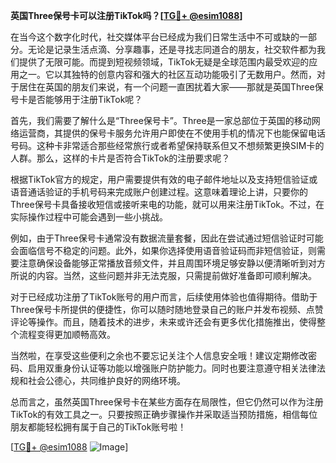 **英国Three保号卡可以注册TikTok吗？[[TG💪+ @esim1088](https://t.me/s/esim1088)]**

在当今这个数字化时代，社交媒体平台已经成为我们日常生活中不可或缺的一部分。无论是记录生活点滴、分享趣事，还是寻找志同道合的朋友，社交软件都为我们提供了无限可能。而提到短视频领域，TikTok无疑是全球范围内最受欢迎的应用之一。它以其独特的创意内容和强大的社区互动功能吸引了无数用户。然而，对于居住在英国的朋友们来说，有一个问题一直困扰着大家——那就是英国Three保号卡是否能够用于注册TikTok呢？

首先，我们需要了解什么是“Three保号卡”。Three是一家总部位于英国的移动网络运营商，其提供的保号卡服务允许用户即使在不使用手机的情况下也能保留电话号码。这种卡非常适合那些经常旅行或者希望保持联系但又不想频繁更换SIM卡的人群。那么，这样的卡片是否符合TikTok的注册要求呢？

根据TikTok官方的规定，用户需要提供有效的电子邮件地址以及支持短信验证或语音通话验证的手机号码来完成账户创建过程。这意味着理论上讲，只要你的Three保号卡具备接收短信或接听来电的功能，就可以用来注册TikTok。不过，在实际操作过程中可能会遇到一些小挑战。

例如，由于Three保号卡通常没有数据流量套餐，因此在尝试通过短信验证时可能会面临信号不稳定的问题。此外，如果你选择使用语音验证码而非短信验证，则需要注意确保设备能够正常播放音频文件，并且周围环境足够安静以便清晰听到对方所说的内容。当然，这些问题并非无法克服，只需提前做好准备即可顺利解决。

对于已经成功注册了TikTok账号的用户而言，后续使用体验也值得期待。借助于Three保号卡所提供的便捷性，你可以随时随地登录自己的账户并发布视频、点赞评论等操作。而且，随着技术的进步，未来或许还会有更多优化措施推出，使得整个流程变得更加顺畅高效。

当然啦，在享受这些便利之余也不要忘记关注个人信息安全哦！建议定期修改密码、启用双重身份认证等功能以增强账户防护能力。同时也要注意遵守相关法律法规和社会公德心，共同维护良好的网络环境。

总而言之，虽然英国Three保号卡在某些方面存在局限性，但它仍然可以作为注册TikTok的有效工具之一。只要按照正确步骤操作并采取适当预防措施，相信每位朋友都能轻松拥有属于自己的TikTok账号啦！

[[TG💪+ @esim1088](https://t.me/s/esim1088) ![Image](https://i.postimg.cc/4NQfJmqS/Snipaste-2025-05-13-00-14-12.png)]